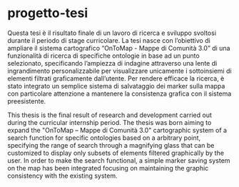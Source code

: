 # progetto-tesi

Questa tesi è il risultato finale di un lavoro di ricerca e sviluppo svoltosi durante il periodo di stage curricolare. La tesi nasce con l’obiettivo di ampliare il sistema cartografico “OnToMap - Mappe di Comunità 3.0” di una funzionalità di ricerca di specifiche ontologie in base ad un punto selezionato, specificando l’ampiezza di indagine attraverso una lente di ingrandimento personalizzabile per visualizzare unicamente i sottoinsiemi di elementi filtrati graficamente dall’utente. Per rendere efficace la ricerca, è stato integrato un semplice sistema di salvataggio dei marker sulla mappa con particolare attenzione a mantenere la consistenza grafica con il sistema preesistente.

This thesis is the final result of research and development carried out during the curricular internship period. The thesis was born aiming to expand the "OnToMap – Mappe di Comunità 3.0" cartographic system of a search function for specific ontologies based on a arbitrary point, specifying the range of search through a magnifying glass that can be customized to display only subsets of elements filtered graphically by the user. In order to make the search functional, a simple marker saving system on the map has been integrated focusing on maintaining the graphic consistency with the existing system.

